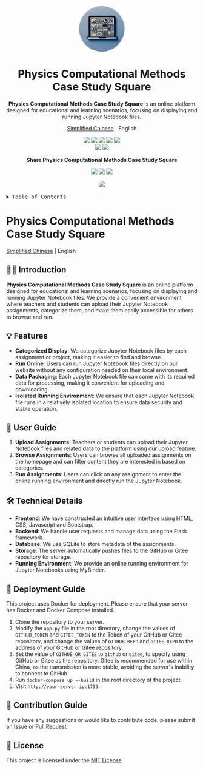 <a name="readme-top"></a>

<div align="center">

<img height="120" src="./logo.webp">

<h1>Physics Computational Methods Case Study Square</h1>

**Physics Computational Methods Case Study Square** is an online platform designed for educational and learning scenarios, focusing on displaying and running Jupyter Notebook files.

[Simplified Chinese](README.md) | English

<!-- SHIELD GROUP -->

[![](https://img.shields.io/badge/version-1.0.0-blue.svg)](https://github.com/Kiaana/CaseStudySquare)
[![](https://img.shields.io/badge/build-passing-brightgreen.svg)](https://github.com/Kiaana/CaseStudySquare/actions)
[![](https://img.shields.io/badge/license-MIT-green.svg)](https://github.com/Kiaana/CaseStudySquare/blob/main/LICENSE)
[![](https://img.shields.io/badge/contributors-1-orange.svg)](https://github.com/Kiaana/CaseStudySquare/graphs/contributors)
[![](https://img.shields.io/badge/issues-0-red.svg)](https://github.com/Kiaana/CaseStudySquare/issues)<br/>
[![](https://img.shields.io/badge/forks-0-lightgrey.svg)](https://github.com/Kiaana/CaseStudySquare/network/members)
[![](https://img.shields.io/badge/stars-2-yellow.svg)](https://github.com/Kiaana/CaseStudySquare/stargazers)

**Share Physics Computational Methods Case Study Square**

[![](https://img.shields.io/badge/share-WeChat-green.svg)](https://wechat.com)
[![](https://img.shields.io/badge/share-QQ-blue.svg)](https://qq.com)
[![](https://img.shields.io/badge/share-Weibo-red.svg)](https://weibo.com)

![](https://your-image-source.com/path/to/your/image.jpg)

</div>

<details>
<summary><kbd>Table of Contents</kbd></summary>

#### Table of Contents

- [👋🏻 Introduction](#-introduction)
- [✨ Features](#-features)
- [📘 User Guide](#-user-guide)
- [🛠 Technical Details](#-technical-details)
- [🚀 Deployment Guide](#-deployment-guide)
- [🤝 Contribution Guide](#-contribution-guide)
- [📄 License](#-license)

</details>

# Physics Computational Methods Case Study Square

[Simplified Chinese](README.md) | English

## 👋🏻 Introduction

**Physics Computational Methods Case Study Square** is an online platform designed for educational and learning scenarios, focusing on displaying and running Jupyter Notebook files. We provide a convenient environment where teachers and students can upload their Jupyter Notebook assignments, categorize them, and make them easily accessible for others to browse and run.

## 💡 Features

- **Categorized Display**: We categorize Jupyter Notebook files by each assignment or project, making it easier to find and browse.
- **Run Online**: Users can run Jupyter Notebook files directly on our website without any configuration needed on their local environment.
- **Data Packaging**: Each Jupyter Notebook file can come with its required data for processing, making it convenient for uploading and downloading.
- **Isolated Running Environment**: We ensure that each Jupyter Notebook file runs in a relatively isolated location to ensure data security and stable operation.

## 📘 User Guide

1. **Upload Assignments**: Teachers or students can upload their Jupyter Notebook files and related data to the platform using our upload feature.
2. **Browse Assignments**: Users can browse all uploaded assignments on the homepage and can filter content they are interested in based on categories.
3. **Run Assignments**: Users can click on any assignment to enter the online running environment and directly run the Jupyter Notebook.

## 🛠 Technical Details

- **Frontend**: We have constructed an intuitive user interface using HTML, CSS, Javascript and Bootstrap.
- **Backend**: We handle user requests and manage data using the Flask framework.
- **Database**: We use SQLite to store metadata of the assignments.
- **Storage**: The server automatically pushes files to the GitHub or Gitee repository for storage.
- **Running Environment**: We provide an online running environment for Jupyter Notebooks using MyBinder.

## 🚀 Deployment Guide

This project uses Docker for deployment. Please ensure that your server has Docker and Docker Compose installed.

1. Clone the repository to your server.
2. Modify the `app.py` file in the root directory, change the values of `GITHUB_TOKEN` and `GITEE_TOKEN` to the Token of your GitHub or Gitee repository, and change the values of `GITHUB_REPO` and `GITEE_REPO` to the address of your GitHub or Gitee repository.
3. Set the value of `GITHUB_OR_GITEE` to `github` or `gitee`, to specify using GitHub or Gitee as the repository. Gitee is recommended for use within China, as the transmission is more stable, avoiding the server's inability to connect to GitHub.
4. Run `docker-compose up --build` in the root directory of the project.
5. Visit `http://your-server-ip:1753`.

## 🤝 Contribution Guide

If you have any suggestions or would like to contribute code, please submit an Issue or Pull Request.

## 📄 License

This project is licensed under the [MIT License](LICENSE).
